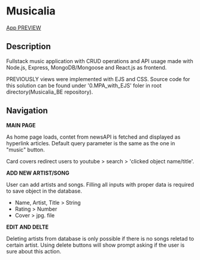 # Musicalia

[App PREVIEW](https://hellomusicalia.vercel.app/)

## Description

Fullstack music application with CRUD operations and API usage made with Node.js, Express, MongoDB/Mongoose and React.js as frontend.

PREVIOUSLY views were implemented with EJS and CSS. Source code for this solution can be found under '0.MPA_with_EJS' foler in root directory(Musicalia_BE repository).

## Navigation

**MAIN PAGE**

As home page loads, contet from newsAPI is fetched and displayed as hyperlink articles. Default query parameter is the same as the one in "music" button.

Card covers redirect users to youtube > search > 'clicked object name/title'.

**ADD NEW ARTIST/SONG**

User can add artists and songs. Filling all inputs with proper data is required to save object in the database.

- Name, Artist, Title > String
- Rating > Number
- Cover > jpg. file

<!-- **SEE ALL ARTIST/SONG**

Search inputs were made with regex and mongodb methods. -->

**EDIT AND DELTE**

Deleting artists from database is only possible if there is no songs reletad to certain artist. Using delete buttons will show prompt asking if the user is sure about this action.

